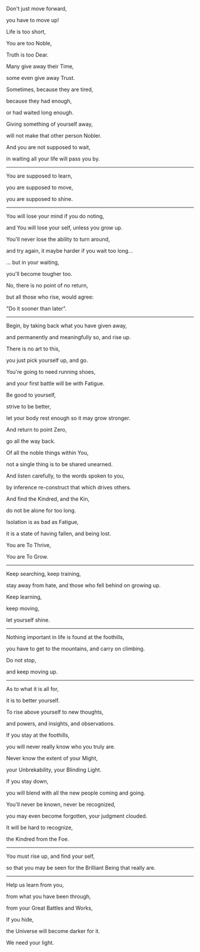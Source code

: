 Don't just move forward,

you have to move up!

Life is too short,

You are too Noble,

Truth is too Dear.

Many give away their Time,

some even give away Trust.

Sometimes, because they are tired,

because they had enough,

or had waited long enough.

Giving something of yourself away,

will not make that other person Nobler.

And you are not supposed to wait,

in waiting all your life will pass you by.

---

You are supposed to learn,

you are supposed to move,

you are supposed to shine.

---

You will lose your mind if you do noting,

and You will lose your self, unless you grow up.

You'll never lose the ability to turn around,

and try again, it maybe harder if you wait too long...

... but in your waiting,

you'll become tougher too.

No, there is no point of no return,

but all those who rise, would agree:

"Do it sooner than later".

---

Begin, by taking back what you have given away,

and permanently and meaningfully so, and rise up.

There is no art to this,

you just pick yourself up, and go.

You're going to need running shoes,

and your first battle will be with Fatigue.

Be good to yourself,

strive to be better,

let your body rest enough so it may grow stronger.

And return to point Zero,

go all the way back.

Of all the noble things within You,

not a single thing is to be shared unearned.

And listen carefully, to the words spoken to you,

by inference re-construct that which drives others.

And find the Kindred, and the Kin,

do not be alone for too long.

Isolation is as bad as Fatigue,

it is a state of having fallen, and being lost.

You are To Thrive,

You are To Grow.

---

Keep searching, keep training,

stay away from hate, and those who fell behind on growing up.

Keep learning,

keep moving,

let yourself shine.

---

Nothing important in life is found at the foothills,

you have to get to the mountains, and carry on climbing.

Do not stop,

and keep moving up.

---

As to what it is all for,

it is to better yourself.

To rise above yourself to new thoughts,

and powers, and insights, and observations.

If you stay at the foothills,

you will never really know who you truly are.

Never know the extent of your Might,

your Unbrekability, your Blinding Light.

If you stay down,

you will blend with all the new people coming and going.

You'll never be known, never be recognized,

you may even become forgotten, your judgment clouded.

It will be hard to recognize,

the Kindred from the Foe.

---

You must rise up, and find your self,

so that you may be seen for the Brilliant Being that really are.

---

Help us learn from you,

from what you have been through,

from your Great Battles and Works,

If you hide,

the Universe will become darker for it.

We need your light.
